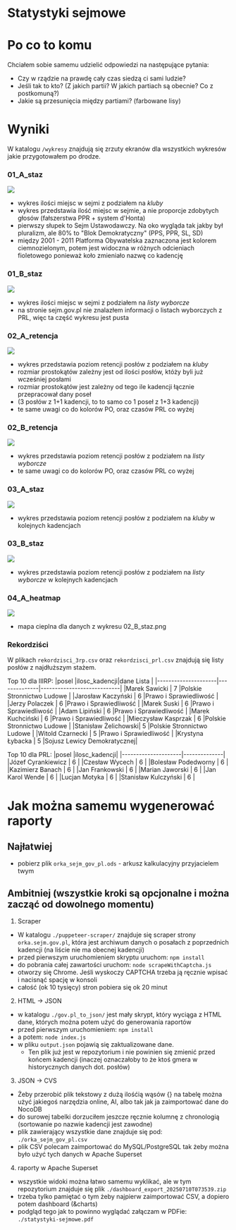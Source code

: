 # Statystyki sejmowe

# Po co to komu

Chciałem sobie samemu udzielić odpowiedzi na następujące pytania:
- Czy w rządzie na prawdę cały czas siedzą ci sami ludzie?
- Jeśli tak to kto? (Z jakich partii? W jakich partiach są obecnie? Co z postkomuną?)
- Jakie są przesunięcia między partiami? (farbowane lisy)

# Wyniki

W katalogu `/wykresy` znajdują się zrzuty ekranów dla wszystkich wykresów jakie przygotowałem po drodze.

### 01_A_staz
[![](./wykresy/01_A_fotele.png)](./wykresy/01_A_fotele.png)
- wykres ilości miejsc w sejmi z podziałem na *kluby*
- wykres przedstawia ilość miejsc w sejmie, a nie proporcje zdobytych głosów (fałszerstwa PPR + system d'Honta)
- pierwszy słupek to Sejm Ustawodawczy. Na oko wygląda tak jakby był pluralizm, ale 80% to "Blok Demokratyczny" (PPS, PPR, SL, SD)
- między 2001 - 2011 Platforma Obywatelska zaznaczona jest kolorem ciemnozielonym, potem jest widoczna w różnych odcieniach fioletowego ponieważ koło zmieniało nazwę co kadencję

### 01_B_staz
[![](./wykresy/01_B_fotele.png)](./wykresy/01_B_fotele.png)
- wykres ilości miejsc w sejmi z podziałem na *listy wyborcze*
- na stronie sejm.gov.pl nie znalazłem informacji o listach wyborczych z PRL, więc ta część wykresu jest pusta


### 02_A_retencja
[![](./wykresy/02_A_retencja.png)](./wykresy/02_A_retencja.png)
- wykres przedstawia poziom retencji posłów z podziałem na *kluby*
- rozmiar prostokątów zależny jest od ilości posłów, któży byli już wcześniej posłami
- rozmiar prostokątów jest zależny od tego ile kadencji łącznie przepracował dany poseł
- (3 posłów z 1+1 kadencji, to to samo co 1 poseł z 1+3 kadencji)
- te same uwagi co do kolorów PO, oraz czasów PRL co wyżej

### 02_B_retencja
[![](./wykresy/02_B_retencja.png)](./wykresy/02_B_retencja.png)
- wykres przedstawia poziom retencji posłów z podziałem na *listy wyborcze*
- te same uwagi co do kolorów PO, oraz czasów PRL co wyżej

### 03_A_staz
[![](./wykresy/03_A_staz.png)](./wykresy/02_A_staz.png)
- wykres przedstawia poziom retencji posłów z podziałem na *kluby* w kolejnych kadencjach

### 03_B_staz
[![](./wykresy/03_B_staz.png)](./wykresy/02_B_staz.png)
- wykres przedstawia poziom retencji posłów z podziałem na *listy wyborcze* w kolejnych kadencjach

### 04_A_heatmap
[![](./wykresy/04_A_heatmap.png)](./wykresy/04_A_heatmap.png)
- mapa cieplna dla danych z wykresu 02_B_staz.png

### Rekordziści
W plikach `rekordzisci_3rp.csv` oraz `rekordzisci_prl.csv` znajdują się listy posłów z najdłuższym stażem.

Top 10 dla IIIRP:
|posel                |ilosc_kadencji|dane Lista                  |
|---------------------|--------------|----------------------------|
|Marek Sawicki        |    7         |Polskie Stronnictwo Ludowe  |
|Jarosław Kaczyński   |    6         |Prawo i Sprawiedliwość      |
|Jerzy Polaczek       |    6         |Prawo i Sprawiedliwość      |
|Marek Suski          |    6         |Prawo i Sprawiedliwość      |
|Adam Lipiński        |    6         |Prawo i Sprawiedliwość      |
|Marek Kuchciński     |    6         |Prawo i Sprawiedliwość      |
|Mieczysław Kasprzak  |    6         |Polskie Stronnictwo Ludowe  |
|Stanisław Żelichowski|    5         |Polskie Stronnictwo Ludowe  |
|Witold Czarnecki     |    5         |Prawo i Sprawiedliwość      |
|Krystyna Łybacka     |    5         |Sojusz Lewicy Demokratycznej|

Top 10 dla PRL:
|posel                |ilosc_kadencji|
|---------------------|--------------|
|Józef Cyrankiewicz   |    6         |
|Czesław Wycech       |    6         |
|Bolesław Podedworny  |    6         |
|Kazimierz Banach     |    6         |
|Jan Frankowski       |    6         |
|Marian Jaworski      |    6         |
|Jan Karol Wende      |    6         |
|Lucjan Motyka        |    6         |
|Stanisław Kulczyński |    6         |

# Jak można samemu wygenerować raporty

## Najłatwiej
- pobierz plik `orka_sejm_gov_pl.ods` - arkusz kalkulacyjny przyjacielem twym

## Ambitniej (wszystkie kroki są opcjonalne i można zacząć od dowolnego momentu)
1. Scraper
- W katalogu `./puppeteer-scraper/` znajduje się scraper strony `orka.sejm.gov.pl`, która jest archiwum danych o posałach z poprzednich kadencji (na liście nie ma obecnej kadencji)
- przed pierwszym uruchomieniem skryptu uruchom: `npm install`
- do pobrania całej zawartości uruchom: `node scrapeWithCaptcha.js`
- otworzy się Chrome. Jeśli wyskoczy CAPTCHA trzeba ją ręcznie wpisać i nacisnąć spację w konsoli
- całość (ok 10 tysięcy) stron pobiera się ok 20 minut

2. HTML -> JSON
- w katalogu `./gov.pl_to_json/` jest mały skrypt, który wyciąga z HTML dane, których można potem użyć do generowania raportów
- przed pierwszym uruchomieniem: `npm install`
- a potem: `node index.js`
- w pliku `output.json` pojawią się zaktualizowane dane.
  - Ten plik już jest w repozytorium i nie powinien się zmienić przed końcem kadencji (inaczej oznaczałoby to że ktoś gmera w historycznych danych dot. posłów)

3. JSON -> CVS
- Żeby przerobić plik tekstowy z dużą ilośćią wąsów {} na tabelę można użyć jakiegoś narzędzia online, AI, albo tak jak ja zaimportować dane do NocoDB
- do surowej tabelki dorzuciłem jeszcze ręcznie kolumnę z chronologią (sortowanie po nazwie kadencji jest zawodne)
- plik zawierający wszystkie dane znajduje się pod: `./orka_sejm_gov_pl.csv`
- plik CSV polecam zaimportować do MySQL/PostgreSQL tak żeby można było użyć tych danych w Apache Superset

4. raporty w Apache Superset
- wszystkie widoki można łatwo samemu wyklikać, ale w tym repozytorium znajduje się plik `./dashboard_export_20250710T073539.zip`
- trzeba tylko pamiętać o tym żeby najpierw zaimportować CSV, a dopiero potem dashboard (&charts)
- podgląd tego jak to powinno wyglądać załączam w PDFie: `./statystyki-sejmowe.pdf`
